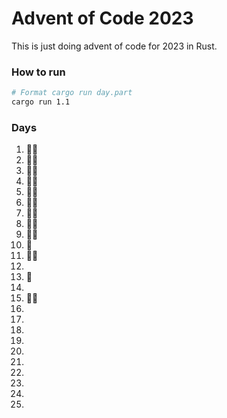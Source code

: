# Advent of Code 2023

This is just doing advent of code for 2023 in Rust.

### How to run

```bash
# Format cargo run day.part
cargo run 1.1

```

### Days

1. 🌟🌟
2. 🌟🌟
3. 🌟🌟
4. 🌟🌟
5. 🌟🌟
6. 🌟🌟
7. 🌟🌟
8. 🌟🌟
9. 🌟🌟
10. 🌟
11. 🌟🌟
12.
13. 🌟
14.
15. 🌟🌟
16.
17.
18.
19.
20.
21.
22.
23.
24.
25.
